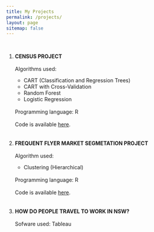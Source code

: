 ```yaml
---
title: My Projects
permalink: /projects/
layout: page
sitemap: false
---
```

   <br>
   <ol>
   <li><b>CENSUS PROJECT</b></li>
   <br>
      Algorithms used:</t>
                           <ul>
                           <li>CART (Classification and Regression Trees)</li>
                           <li>CART with Cross-Validation</li>
                           <li>Random Forest</li>
                           <li>Logistic Regression</li>
                           </ul>
         <br>
         Programming language: R
         <br><br>
         Code is available <a href="http://sachinshrestha.github.io/census.html">here</a>.
         <br><br><br>

   <li><b>FREQUENT FLYER MARKET SEGMETATION PROJECT</b></li>
   <br>
        Algorithm used:       
                           <ul>
                           <li>Clustering (Hierarchical)</li>
                           </ul>
         <br>
         Programming language: R
         <br><br>
        Code is available <a href="http://sachinshrestha.github.io/frequentFlyer.html">here</a>.
         <br><br><br>
         
   <li><b>HOW DO PEOPLE TRAVEL TO WORK IN NSW?</b></li>
   <br>
         Sofware used: Tableau
         <br><br><br>
   </ol>
